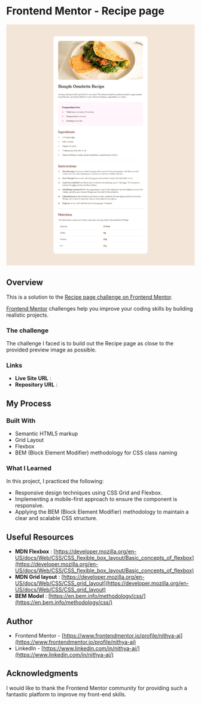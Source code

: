# Frontend Mentor - Recipe page

![Design preview for the Recipe page coding challenge](./preview.png)

## Overview

This is a solution to the [Recipe page challenge on Frontend Mentor](https://www.frontendmentor.io/challenges/recipe-page-KiTsR8QQKm). 

[Frontend Mentor](https://www.frontendmentor.io) challenges help you improve your coding skills by building realistic projects.

### The challenge

The challenge I faced is to build out the Recipe page as close to the provided preview image as possible.

### Links

- **Live Site URL**  : [](#)
- **Repository URL** : [](#)

## My Process

### Built With

- Semantic HTML5 markup
- Grid Layout
- Flexbox
- BEM (Block Element Modifier) methodology for CSS class naming

### What I Learned

In this project, I practiced the following:

- Responsive design techniques using CSS Grid and Flexbox.
- Implementing a mobile-first approach to ensure the component is responsive.
- Applying the BEM (Block Element Modifier) methodology to maintain a clear and scalable CSS structure.
  
## Useful Resources

- **MDN Flexbox** : [https://developer.mozilla.org/en-US/docs/Web/CSS/CSS_flexible_box_layout/Basic_concepts_of_flexbox](https://developer.mozilla.org/en-US/docs/Web/CSS/CSS_flexible_box_layout/Basic_concepts_of_flexbox)
- **MDN Grid layout** : [https://developer.mozilla.org/en-US/docs/Web/CSS/CSS_grid_layout](https://developer.mozilla.org/en-US/docs/Web/CSS/CSS_grid_layout)
- **BEM Model** : [https://en.bem.info/methodology/css/](https://en.bem.info/methodology/css/)

## Author

- Frontend Mentor - [https://www.frontendmentor.io/profile/nithya-aj](https://www.frontendmentor.io/profile/nithya-aj)
- LinkedIn - [https://www.linkedin.com/in/nithya-aj/](https://www.linkedin.com/in/nithya-aj/)

## Acknowledgments

I would like to thank the Frontend Mentor community for providing such a fantastic platform to improve my front-end skills.

